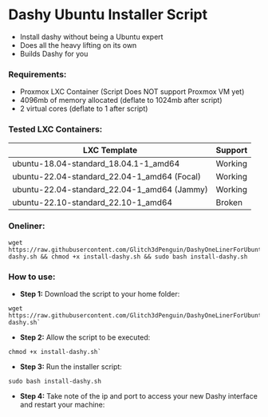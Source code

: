 # Dashy Ubuntu Installer Script

- Install dashy without being a Ubuntu expert
- Does all the heavy lifting on its own
- Builds Dashy for you

### Requirements:
- Proxmox LXC Container (Script Does NOT support Proxmox VM yet)
- 4096mb of memory allocated (deflate to 1024mb after script)
- 2 virtual cores (deflate to 1 after script) 

### Tested LXC Containers:

|                   LXC Template              |    Support   |
| ------------------------------------------- | ------------ |
| ubuntu-18.04-standard_18.04.1-1_amd64       | Working      |
| ubuntu-22.04-standard_22.04-1_amd64 (Focal) | Working      |
| ubuntu-22.04-standard_22.04-1_amd64 (Jammy) | Working      |
| ubuntu-22.10-standard_22.10-1_amd64         | Broken       |

### Oneliner:

```
wget https://raw.githubusercontent.com/Glitch3dPenguin/DashyOneLinerForUbuntu/main/install-dashy.sh && chmod +x install-dashy.sh && sudo bash install-dashy.sh
```

### How to use:
- **Step 1:**
Download the script to your home folder:

```
wget https://raw.githubusercontent.com/Glitch3dPenguin/DashyOneLinerForUbuntu/main/install-dashy.sh`
```

- **Step 2:**
Allow the script to be executed:

```
chmod +x install-dashy.sh`
```

- **Step 3:**
Run the installer script:

```
sudo bash install-dashy.sh
```

- **Step 4:**
Take note of the ip and port to access your new Dashy interface and restart your machine:

```reboot
```
